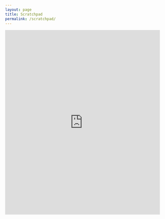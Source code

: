 ```yaml
---
layout: page
title: Scratchpad
permalink: /scratchpad/
---
```


<iframe src="https://trinket.io/embed/python/7bf6241d2a" width="100%" height="600" frameborder="0" marginwidth="0" marginheight="0" allowfullscreen></iframe>
